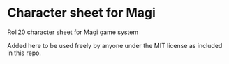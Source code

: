 # Character sheet for Magi
Roll20 character sheet for Magi game system

Added here to be used freely by anyone under the MIT license as included in this repo.
